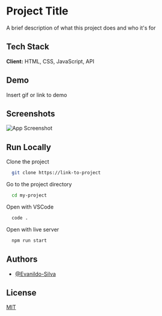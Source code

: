 # Project Title

A brief description of what this project does and who it's for

## Tech Stack

**Client:** HTML, CSS, JavaScript, API

## Demo

Insert gif or link to demo

## Screenshots

![App Screenshot](https://via.placeholder.com/468x300?text=App+Screenshot+Here)

## Run Locally

Clone the project

```bash
  git clone https://link-to-project
```

Go to the project directory

```bash
  cd my-project
```

Open with VSCode

```bash
  code .
```

Open with live server

```bash
  npm run start
```

## Authors

- [@Evanildo-Silva](https://github.com/Evanildo-Silva)

## License

[MIT](https://choosealicense.com/licenses/mit/)
